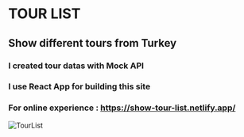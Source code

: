 # TOUR LIST

## Show different tours from Turkey

### I created tour datas with Mock API

### I use React App for building this site

### For online experience : https://show-tour-list.netlify.app/


![TourList](https://user-images.githubusercontent.com/64817771/190410714-3e24ac84-8046-4479-b6d5-3db1cda79996.gif)
